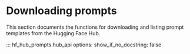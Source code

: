 # Downloading prompts

This section documents the functions for downloading and listing prompt templates from the Hugging Face Hub.

::: hf_hub_prompts.hub_api
    options:
        show_if_no_docstring: false